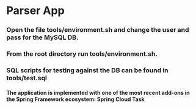 # Parser App


### Open the file tools/environment.sh and change the user and pass for the MySQL DB.

### From the root directory run tools/environment.sh.

### SQL scripts for testing against the DB can be found in tools/test.sql

#### The application is implemented with one of the most recent add-ons in the Spring Framework ecosystem: Spring Cloud Task
